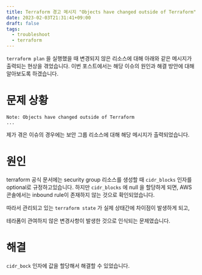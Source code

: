 ```yaml
---
title: Terraform 경고 메시지 "Objects have changed outside of Terraform"
date: 2023-02-03T21:31:41+09:00
draft: false
tags:
  - troubleshoot
  - terraform
---
```

`terraform plan` 을 실행했을 때 변경되지 않은 리소스에 대해 아래와 같은 메시지가 출력되는 현상을 겪었습니다. 이번 포스트에서는 해당 이슈의 원인과 해결 방안에 대해 알아보도록 하겠습니다.
<!--more-->

# 문제 상황

```text
Note: Objects have changed outside of Terraform
...
```

제가 겪은 이슈의 경우에는 보안 그룹 리소스에 대해 해당 메시지가 출력되었습니다.

# 원인

terraform 공식 문서에는 security group 리소스를 생성할 때 `cidr_blocks` 인자를 optional로 규정하고있습니다. 하지만 `cidr_blocks` 에 null 을 할당하게 되면, AWS 콘솔에서는 inbound rule이 존재하지 않는 것으로 확인되었습니다.

따라서 관리되고 있는 `terraform state` 가 실제 상태간에 차이점이 발생하게 되고,

테라폼이 관여하지 않은 변경사항이 발생한 것으로 인식되는 문제였습니다.

# 해결

`cidr_bock` 인자에 값을 할당해서 해결할 수 있었습니다.